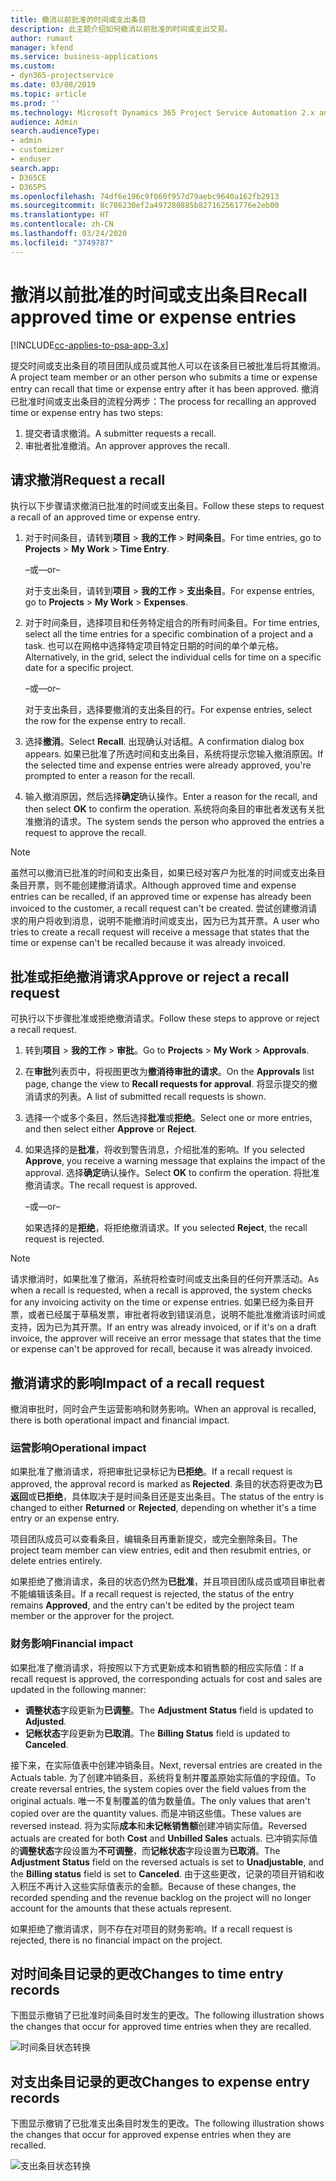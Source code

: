 ```yaml
---
title: 撤消以前批准的时间或支出条目
description: 此主题介绍如何撤消以前批准的时间或支出交易。
author: rumant
manager: kfend
ms.service: business-applications
ms.custom:
- dyn365-projectservice
ms.date: 03/08/2019
ms.topic: article
ms.prod: ''
ms.technology: Microsoft Dynamics 365 Project Service Automation 2.x and 3.x
audience: Admin
search.audienceType:
- admin
- customizer
- enduser
search.app:
- D365CE
- D365PS
ms.openlocfilehash: 74df6e196c9f060f957d79aebc9640a162fb2913
ms.sourcegitcommit: 8c786230ef2a497280885b827162561776e2eb00
ms.translationtype: HT
ms.contentlocale: zh-CN
ms.lasthandoff: 03/24/2020
ms.locfileid: "3749787"
---
```

# <a name="recall-approved-time-or-expense-entries"></a><span data-ttu-id="689b7-103">撤消以前批准的时间或支出条目</span><span class="sxs-lookup"><span data-stu-id="689b7-103">Recall approved time or expense entries</span></span>

[!INCLUDE[cc-applies-to-psa-app-3.x](../includes/cc-applies-to-psa-app-3x.md)]

<span data-ttu-id="689b7-104">提交时间或支出条目的项目团队成员或其他人可以在该条目已被批准后将其撤消。</span><span class="sxs-lookup"><span data-stu-id="689b7-104">A project team member or an other person who submits a time or expense entry can recall that time or expense entry after it has been approved.</span></span> <span data-ttu-id="689b7-105">撤消已批准时间或支出条目的流程分两步：</span><span class="sxs-lookup"><span data-stu-id="689b7-105">The process for recalling an approved time or expense entry has two steps:</span></span>

1. <span data-ttu-id="689b7-106">提交者请求撤消。</span><span class="sxs-lookup"><span data-stu-id="689b7-106">A submitter requests a recall.</span></span>
2. <span data-ttu-id="689b7-107">审批者批准撤消。</span><span class="sxs-lookup"><span data-stu-id="689b7-107">An approver approves the recall.</span></span>

## <a name="request-a-recall"></a><span data-ttu-id="689b7-108">请求撤消</span><span class="sxs-lookup"><span data-stu-id="689b7-108">Request a recall</span></span>

<span data-ttu-id="689b7-109">执行以下步骤请求撤消已批准的时间或支出条目。</span><span class="sxs-lookup"><span data-stu-id="689b7-109">Follow these steps to request a recall of an approved time or expense entry.</span></span>

1. <span data-ttu-id="689b7-110">对于时间条目，请转到**项目** \> **我的工作** \> **时间条目**。</span><span class="sxs-lookup"><span data-stu-id="689b7-110">For time entries, go to **Projects** \> **My Work** \> **Time Entry**.</span></span>

    <span data-ttu-id="689b7-111">–或–</span><span class="sxs-lookup"><span data-stu-id="689b7-111">–or–</span></span>

    <span data-ttu-id="689b7-112">对于支出条目，请转到**项目** \> **我的工作** \> **支出条目**。</span><span class="sxs-lookup"><span data-stu-id="689b7-112">For expense entries, go to **Projects** \> **My Work** \> **Expenses**.</span></span>

2. <span data-ttu-id="689b7-113">对于时间条目，选择项目和任务特定组合的所有时间条目。</span><span class="sxs-lookup"><span data-stu-id="689b7-113">For time entries, select all the time entries for a specific combination of a project and a task.</span></span> <span data-ttu-id="689b7-114">也可以在网格中选择特定项目特定日期的时间的单个单元格。</span><span class="sxs-lookup"><span data-stu-id="689b7-114">Alternatively, in the grid, select the individual cells for time on a specific date for a specific project.</span></span>

    <span data-ttu-id="689b7-115">–或–</span><span class="sxs-lookup"><span data-stu-id="689b7-115">–or–</span></span>

    <span data-ttu-id="689b7-116">对于支出条目，选择要撤消的支出条目的行。</span><span class="sxs-lookup"><span data-stu-id="689b7-116">For expense entries, select the row for the expense entry to recall.</span></span>

3. <span data-ttu-id="689b7-117">选择**撤消**。</span><span class="sxs-lookup"><span data-stu-id="689b7-117">Select **Recall**.</span></span> <span data-ttu-id="689b7-118">出现确认对话框。</span><span class="sxs-lookup"><span data-stu-id="689b7-118">A confirmation dialog box appears.</span></span> <span data-ttu-id="689b7-119">如果已批准了所选时间和支出条目，系统将提示您输入撤消原因。</span><span class="sxs-lookup"><span data-stu-id="689b7-119">If the selected time and expense entries were already approved, you're prompted to enter a reason for the recall.</span></span>
4. <span data-ttu-id="689b7-120">输入撤消原因，然后选择**确定**确认操作。</span><span class="sxs-lookup"><span data-stu-id="689b7-120">Enter a reason for the recall, and then select **OK** to confirm the operation.</span></span> <span data-ttu-id="689b7-121">系统将向条目的审批者发送有关批准撤消的请求。</span><span class="sxs-lookup"><span data-stu-id="689b7-121">The system sends the person who approved the entries a request to approve the recall.</span></span>

> [!NOTE]
> <span data-ttu-id="689b7-122">虽然可以撤消已批准的时间和支出条目，如果已经对客户为批准的时间或支出条目条目开票，则不能创建撤消请求。</span><span class="sxs-lookup"><span data-stu-id="689b7-122">Although approved time and expense entries can be recalled, if an approved time or expense has already been invoiced to the customer, a recall request can't be created.</span></span> <span data-ttu-id="689b7-123">尝试创建撤消请求的用户将收到消息，说明不能撤消时间或支出，因为已为其开票。</span><span class="sxs-lookup"><span data-stu-id="689b7-123">A user who tries to create a recall request will receive a message that states that the time or expense can't be recalled because it was already invoiced.</span></span>

## <a name="approve-or-reject-a-recall-request"></a><span data-ttu-id="689b7-124">批准或拒绝撤消请求</span><span class="sxs-lookup"><span data-stu-id="689b7-124">Approve or reject a recall request</span></span>

<span data-ttu-id="689b7-125">可执行以下步骤批准或拒绝撤消请求。</span><span class="sxs-lookup"><span data-stu-id="689b7-125">Follow these steps to approve or reject a recall request.</span></span>

1. <span data-ttu-id="689b7-126">转到**项目** \> **我的工作** \> **审批**。</span><span class="sxs-lookup"><span data-stu-id="689b7-126">Go to **Projects** \> **My Work** \> **Approvals**.</span></span>
2. <span data-ttu-id="689b7-127">在**审批**列表页中，将视图更改为**撤消待审批的请求**。</span><span class="sxs-lookup"><span data-stu-id="689b7-127">On the **Approvals** list page, change the view to **Recall requests for approval**.</span></span> <span data-ttu-id="689b7-128">将显示提交的撤消请求的列表。</span><span class="sxs-lookup"><span data-stu-id="689b7-128">A list of submitted recall requests is shown.</span></span>
3. <span data-ttu-id="689b7-129">选择一个或多个条目，然后选择**批准**或**拒绝**。</span><span class="sxs-lookup"><span data-stu-id="689b7-129">Select one or more entries, and then select either **Approve** or **Reject**.</span></span>
4. <span data-ttu-id="689b7-130">如果选择的是**批准**，将收到警告消息，介绍批准的影响。</span><span class="sxs-lookup"><span data-stu-id="689b7-130">If you selected **Approve**, you receive a warning message that explains the impact of the approval.</span></span> <span data-ttu-id="689b7-131">选择**确定**确认操作。</span><span class="sxs-lookup"><span data-stu-id="689b7-131">Select **OK** to confirm the operation.</span></span> <span data-ttu-id="689b7-132">将批准撤消请求。</span><span class="sxs-lookup"><span data-stu-id="689b7-132">The recall request is approved.</span></span>

    <span data-ttu-id="689b7-133">–或–</span><span class="sxs-lookup"><span data-stu-id="689b7-133">–or–</span></span>

    <span data-ttu-id="689b7-134">如果选择的是**拒绝**，将拒绝撤消请求。</span><span class="sxs-lookup"><span data-stu-id="689b7-134">If you selected **Reject**, the recall request is rejected.</span></span>

> [!NOTE]
> <span data-ttu-id="689b7-135">请求撤消时，如果批准了撤消，系统将检查时间或支出条目的任何开票活动。</span><span class="sxs-lookup"><span data-stu-id="689b7-135">As when a recall is requested, when a recall is approved, the system checks for any invoicing activity on the time or expense entries.</span></span> <span data-ttu-id="689b7-136">如果已经为条目开票，或者已经属于草稿发票，审批者将收到错误消息，说明不能批准撤消该时间或支持，因为已为其开票。</span><span class="sxs-lookup"><span data-stu-id="689b7-136">If an entry was already invoiced, or if it's on a draft invoice, the approver will receive an error message that states that the time or expense can't be approved for recall, because it was already invoiced.</span></span>

## <a name="impact-of-a-recall-request"></a><span data-ttu-id="689b7-137">撤消请求的影响</span><span class="sxs-lookup"><span data-stu-id="689b7-137">Impact of a recall request</span></span>

<span data-ttu-id="689b7-138">撤消审批时，同时会产生运营影响和财务影响。</span><span class="sxs-lookup"><span data-stu-id="689b7-138">When an approval is recalled, there is both operational impact and financial impact.</span></span>

### <a name="operational-impact"></a><span data-ttu-id="689b7-139">运营影响</span><span class="sxs-lookup"><span data-stu-id="689b7-139">Operational impact</span></span>

<span data-ttu-id="689b7-140">如果批准了撤消请求，将把审批记录标记为**已拒绝**。</span><span class="sxs-lookup"><span data-stu-id="689b7-140">If a recall request is approved, the approval record is marked as **Rejected**.</span></span> <span data-ttu-id="689b7-141">条目的状态将更改为**已返回**或**已拒绝**，具体取决于是时间条目还是支出条目。</span><span class="sxs-lookup"><span data-stu-id="689b7-141">The status of the entry is changed to either **Returned** or **Rejected**, depending on whether it's a time entry or an expense entry.</span></span>

<span data-ttu-id="689b7-142">项目团队成员可以查看条目，编辑条目再重新提交，或完全删除条目。</span><span class="sxs-lookup"><span data-stu-id="689b7-142">The project team member can view entries, edit and then resubmit entries, or delete entries entirely.</span></span>

<span data-ttu-id="689b7-143">如果拒绝了撤消请求，条目的状态仍然为**已批准**，并且项目团队成员或项目审批者不能编辑该条目。</span><span class="sxs-lookup"><span data-stu-id="689b7-143">If a recall request is rejected, the status of the entry remains **Approved**, and the entry can't be edited by the project team member or the approver for the project.</span></span>

### <a name="financial-impact"></a><span data-ttu-id="689b7-144">财务影响</span><span class="sxs-lookup"><span data-stu-id="689b7-144">Financial impact</span></span>

<span data-ttu-id="689b7-145">如果批准了撤消请求，将按照以下方式更新成本和销售额的相应实际值：</span><span class="sxs-lookup"><span data-stu-id="689b7-145">If a recall request is approved, the corresponding actuals for cost and sales are updated in the following manner:</span></span>

- <span data-ttu-id="689b7-146">**调整状态**字段更新为**已调整**。</span><span class="sxs-lookup"><span data-stu-id="689b7-146">The **Adjustment Status** field is updated to **Adjusted**.</span></span>
- <span data-ttu-id="689b7-147">**记帐状态**字段更新为**已取消**。</span><span class="sxs-lookup"><span data-stu-id="689b7-147">The **Billing Status** field is updated to **Canceled**.</span></span>

<span data-ttu-id="689b7-148">接下来，在实际值表中创建冲销条目。</span><span class="sxs-lookup"><span data-stu-id="689b7-148">Next, reversal entries are created in the Actuals table.</span></span> <span data-ttu-id="689b7-149">为了创建冲销条目，系统将复制并覆盖原始实际值的字段值。</span><span class="sxs-lookup"><span data-stu-id="689b7-149">To create reversal entries, the system copies over the field values from the original actuals.</span></span> <span data-ttu-id="689b7-150">唯一不复制覆盖的值为数量值。</span><span class="sxs-lookup"><span data-stu-id="689b7-150">The only values that aren't copied over are the quantity values.</span></span> <span data-ttu-id="689b7-151">而是冲销这些值。</span><span class="sxs-lookup"><span data-stu-id="689b7-151">These values are reversed instead.</span></span> <span data-ttu-id="689b7-152">将为实际**成本**和**未记帐销售额**创建冲销实际值。</span><span class="sxs-lookup"><span data-stu-id="689b7-152">Reversed actuals are created for both **Cost** and **Unbilled Sales** actuals.</span></span> <span data-ttu-id="689b7-153">已冲销实际值的**调整状态**字段设置为**不可调整**，而**记帐状态**字段设置为**已取消**。</span><span class="sxs-lookup"><span data-stu-id="689b7-153">The **Adjustment Status** field on the reversed actuals is set to **Unadjustable**, and the **Billing status** field is set to **Canceled**.</span></span> <span data-ttu-id="689b7-154">由于这些更改，记录的项目开销和收入积压不再计入这些实际值表示的金额。</span><span class="sxs-lookup"><span data-stu-id="689b7-154">Because of these changes, the recorded spending and the revenue backlog on the project will no longer account for the amounts that these actuals represent.</span></span>

<span data-ttu-id="689b7-155">如果拒绝了撤消请求，则不存在对项目的财务影响。</span><span class="sxs-lookup"><span data-stu-id="689b7-155">If a recall request is rejected, there is no financial impact on the project.</span></span>

## <a name="changes-to-time-entry-records"></a><span data-ttu-id="689b7-156">对时间条目记录的更改</span><span class="sxs-lookup"><span data-stu-id="689b7-156">Changes to time entry records</span></span>

<span data-ttu-id="689b7-157">下图显示撤销了已批准时间条目时发生的更改。</span><span class="sxs-lookup"><span data-stu-id="689b7-157">The following illustration shows the changes that occur for approved time entries when they are recalled.</span></span>

![时间条目状态转换](media/TimeEntryStateTransitions.png)

## <a name="changes-to-expense-entry-records"></a><span data-ttu-id="689b7-159">对支出条目记录的更改</span><span class="sxs-lookup"><span data-stu-id="689b7-159">Changes to expense entry records</span></span>

<span data-ttu-id="689b7-160">下图显示撤销了已批准支出条目时发生的更改。</span><span class="sxs-lookup"><span data-stu-id="689b7-160">The following illustration shows the changes that occur for approved expense entries when they are recalled.</span></span>

![支出条目状态转换](media/ExpenseEntryStateTransitions.png)
